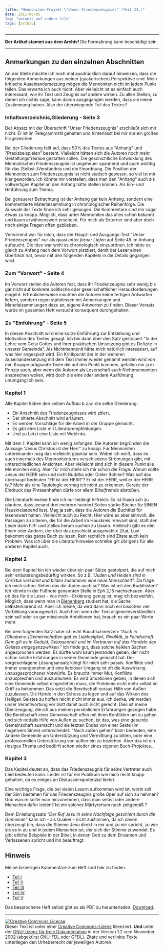 ```yaml
---
title: "Mennoniten-Projekt \"Unser Friedenszeugnis\" (Teil II.)"
date: 2011-06-05
log: "verweis auf andere tile"
tags: [archiv]
---
```

<hr><b>Der Artikel stammt aus dem Archiv!</b> Die Formatirung kann beschädigt sein.<hr>
<h2>Anmerkungen zu den einzelnen Abschnitten</h2>

An der Stelle möchte ich noch mal ausdrücklich darauf hinweisen, dass die folgenden Anmerkungen aus meiner (quakerischen) Perspektive sind. Mein kritische Auseinandersetzung  mögen die Mennoniten nicht im jedem Punkt teilen. Das erwarte ich auch nicht. Aber vielleicht ist es einfach auch interessant, wie ihr Text und Zeugnis auf andere wirken. Zu allen Stellen, zu denen ich nichts sage, kann davon ausgegangen werden, dass sie meine Zustimmung haben. Also der überwiegende Teil des Textes!!
<!--break-->

<h3>Inhaltsverzeichnis,Gliederung - Seite 3</h3>

<p>Der Absatz mit der Überschrift "Unser Friedenszeugnis" erschließt sich mir nicht. Er ist im Telegrammstil gehalten und hinterlässt bei mir nur ein großes Fragezeichen.</p>

<p>Bei der Gliederung fällt auf, dass 50% des Textes aus "Anhang" und "Praxisbeispielen" besteht. Vielleicht hätten sich die Autoren noch mehr Gestaltungsfreiräue gestatten sollen. Die geschichtliche Entwicklung des Mennoitischen Friedenszeugnis ist ungeheuer spannend und auch wichtig für das (Selbst-)Verständnis und die Einordnung. Die Position der Mennoniten zum Friedenszeugnis ist nicht statisch gewesen, so viel ist mir klar geworden. Ich könnte mir vorstellen, dass man den "Anhang" auch als vollwertiges Kapitel an den Anfang hätte stellen können. Als Ein- und Hinführung zum Thema.</p>

<p>Bei genauerer Betrachtung ist der Anhang gar kein Anhang, sondern eine kommentierte Materialsammlung in chronologischer Reihenfolge. Die Auswahl der Texte finde ich sehr gelungen. Die Kommentare sind mir sogar etwas zu knapp. Möglich, dass unter Mennoniten das alles schon bekannt und kaum erwähnenswert erscheint. Für mich als Externer sind aber doch noch einige Fragen offen geblieben.<p>

<p>Verwirrend war für mich, dass der Haupt- und Ausgangs-Text "Unser Friedenszeugnis" nur als quasi <i>unter ferner Liefen</i> auf Seite 46 im Anhang auftaucht. Die Idee war wohl es chronologisch einzuordnen. Ich hätte es gleich zu Anfang nach dem Vorwort platziert, damit der Leser einen Überblick hat, bevor mit den folgenden Kapiteln in die Details gegangen wird.</p>

<h3>Zum "Vorwort" - Seite 4</h3>

<p>Im Vorwort stellen die Autoren fest, dass ihr Friedenzeugnis sehr wenig bis gar nicht auf konkrete politische oder gesellschaftlicher Herausforderungen eingeht. Erfreulicherweise möchten die Autoren  keine fertigen Antworten liefern, sondern regen stattdessen mit Anmerkungen und Materialsammlungen dazu an, eigene Antworten zu finden. Dieser Vorsatz wurde im gesamten Heft versucht konsequent durchgehalten. </p>

<h3>Zu "Einführung" - Seite 5</h3>

<p>In diesen Abschnitt wird eine kurze Einführung zur Entstehung und Motivation des Textes gesagt. Ich bin dann über den Satz gestolpert "In der Lehre vom Geist Gottes und ihrer praktischen Umsetzung gibt es Defizite in unserer Gemeinde". Als Nichtmennonit hätte mich natürlich interessiert, auf was hier angespielt wird. Ein Kritikpunkt der in der weiteren Auseinandersetzung mit dem Text immer wieder genannt werden wird von mir. Knappe prägnante Texte die auf den Punkt kommen, gefallen mir ja in Prinzip auch, aber wenn die Autoren als Leserschaft auch Nichtmennoniten ansprechen wollen, wird doch die eine oder andere Ausführung unumgänglich sein.</p>

<h3>Kapitel 1</h3>

<p>Alle Kapitel haben den selben Aufbau b.z.w. die selbe Gliederung:
<ul>
<li>Ein Anschnitt des Friedenzeugnisses wird zitiert.</li>
<li>Der zitierte Abschnitt wird erläutert.</li>
<li>Es werden Vorschläge für die Arbeit in der Gruppe gemacht.</li>
<li>Es gibt eine Liste mit Literaturempfehlungen.</li>
<li>Und zu Letzt eine Liste mit Weblinks.</li>
</ul></p>

<p>Mit dem 1. Kapitel kann ich wenig anfangen. Die Autoren begründen die Aussage "Jesus Christus ist der Herr" zu knapp. Für Mennoniten untereinander mag das vielleicht glasklar sein. Wobei ich weiß, dass es auch innerhalb des Mennonitentums verschiedene Strömungen gibt, mit unterschiedlichen Ansichten. Aber vielleicht sind sich in diesem Punkt alle Mennoniten einig. Aber für mich stelle ich mir schon die Frage: Warum sollte Jesus der HERR sein und nicht Buddha oder Dieter Bohlen? Was soll das überhaupt bedeuten "ER ist der HERR"? Er ist der HERR, weil er der HERR ist? Mehr als eine Tautologie vermag ich nicht zu erkennen. Gerade der Eindruck des Phrasenhaften dürfe vor allem <i>Bibelfremde</i> abstoßen.</p>

<p>Die Literaturhinweise finde ich nur bedingt hilfreich. Es ist illusorisch zu glauben, dass jemand drei mehrere hundert Seiten starke Bücher für EINEN Hauskreisabend liest. Mag ja sein, dass die Autoren die Buchtitel für lesenswert halten. Vielleicht auch zu Recht. Hier wäre es aber sinnvoll, die Passagen zu zitieren, die für die Arbeit im Hauskreis relevant sind, statt den Leser darin hilf- und ziellos herum suchen zu lassen. Vielleicht gibt es den Einen oder Andern, der über das geschickt ausgewählte Zitat, Lust bekommt das ganze Buch zu lesen. Rein rechtlich sind Zitate auch kein Problem. Was ich über die Literaturhinweise schreibe gilt übrigens für alle anderen Kapitel auch.</p>

<h3>Kapitel 2</h3>

<p>Bei dem Kapitel bin ich wieder über ein paar Sätze gestolpert, die auf mich sehr erläuterungsbedürftig wirkten. So z.B. <i>"Juden und Heiden sind in Christus versöhnt und bilden zusammen eine neue Menschheit"</i>. Da frage ich mich schon: Sehen das die Juden auch so? Was ist mit den Buddhisten? Ich könnte in der Fußnote genannten Stelle in Eph 2,15 nachschauen. Aber ob das für die Leser - wie mich -  Erklärung genug ist, mag ich bezweifeln. Möglich, dass wenn man in <a href="www.bienenberg.ch">Bienenberg</a> studiert hat, die Sache selbsterklärend ist. Aber ich meine, da wird dann noch ein bisschen viel Vorbildung vorausgesetzt. Auch hier: wenn der Text allgemeinverständlich sein soll oder so gar missionale Ambitionen hat, brauch es ein paar Worte mehr.</p>

<p>Bei dem folgenden Satz habe ich echt Bauchschmerzen: <i>"Auch in [Glaubens-]Gemeinschaften gibt es Lieblosigkeit, Rivalität, ja Feindschaft. Dem gilt es in Geduld, Gelassenheit und im Vertrauen auf das Handeln des Geistes entgegenzuwirken."</i> Ich finde gut, dass solche heiklen Sachen angesprochen werden. Es dürfte wohl kaum jemanden geben, der nicht schon solche Erfahrungen in seiner Gemeinde gemacht hat. Der vorgeschlagene Lösungsansatz klingt für mich sehr passiv. Konflikte sind immer unangenehm und eine liebloser Umgang ist oft die Auswirkung unausgesprochener Vorwürfe. Es braucht immer Mut, Konflikte anzusprechen und auszuräumen. Es wird Situationen geben, in denen sich eine Gemeinde selbst eingestehen muss, die Probleme nicht mehr selbst im Griff zu bekommen. Das setzt die Bereitschaft voraus Hilfe von Außen zuzulassen. Die Hände in den Schoss zu legen und auf das Wirken des Heiligen Geistes zu hoffen reicht nicht immer aus. Ich denke, wir werden unser Verantwortung vor Gott damit auch nicht gerecht. Dies ist meine Überzeugung, die ich aus meinen persönlichen Erfahrungen gezogen habe. Die Bereitschaft einer Gemeinschaft offen mit ihren Konflikten um zu gehen und sich notfalls Hilfe von Außen zu suchen, ist das, was eine gesunde Gemeinschaft ausmacht und sie letzten Endes von einer Sekte (im negativem Sinne) unterscheidet. "Nach außen gehen" kann bedeuten, eine Andere Gemeinde um Unterstützung und Vermittlung zu bitten, oder eine professionellen Unterstützung von außen ein zu beziehen. Aber das ist ein riesiges Thema und bedürft schon wieder eines eigenen Buch-Projektes...</p>

<h3>Kapitel 3</h3>

<p>Das Kapitel deutet an, dass das Friedenszeugnis für seine Vertreter auch Leid bedeuten kann. Leider ist für ein Publikum wie mich recht knapp gehalten, da es einiges an Diskussionspotenzial bietet.</p>

<p>Eine wichtige Frage, die bei vielen Lesern aufkommen wird ist, worin soll der Sinn bestehen  für das Friedenszeugnis große Oper auf sich zu nehmen? Und warum sollte man hinzunehmen, dass man selbst oder andere Menschen dafür leiden? Ist ein solches Märtyrertum noch zeitgemäß ?</p>

<p>Dem Einleitungssatz <i>"Der Ruf Jesu in seine Nachfolge geschieht durch die Gemeinde"</i> kann ich - als Quaker - nicht zustimmen, da ich davon überzeugt bin, dass die Stimme Jesu direkt in mir und zu mir spricht, zu wie sie es in zu und in jedem Menschen tut, der sich der Stimme zuwendet. Es gibt etliche Beispiele in der Bibel, in denen Gott zu dem Einsamen und Verlassenen spricht und ihn beauftragt.</p>

<h2>Hinweis</h2>
<p>Meine bisherigen Kommentare zum Heft sind hier zu finden:
<ul>
<li><a href="http://www.the-independent-friend.de/?q=node/740">Teil I</a></li>
<li><a href="http://www.the-independent-friend.de/?q=node/743">Teil II</a></li>
<li><a href="http://www.the-independent-friend.de/?q=node/745">Teil III</a></li>
<li><a href="http://www.the-independent-friend.de/?q=node/747">Teil IV</a></li>
<li><a href="http://www.the-independent-friend.de/?q=node/748">Teil V</a></li>
</ul>
Das besprochene Heft selbst gibt es als PDF zu herunterladen: <a href="http://mennonitisch.de/fileadmin/downloads/Ressourcen/Friedenszeugnis_Jesus_macht_den_Kriegen_ein_Ende-web.pdf">Download</a>.
</p>

<hr />
<p><a href="http://creativecommons.org/licenses/by-sa/3.0/de/" rel="license"><img src="http://i.creativecommons.org/l/by-sa/3.0/de/88x31.png" style="border-width: 0pt;" alt="Creative Commons License" /></a><br />
Dieser <span rel="dc:type" href="http://purl.org/dc/dcmitype/Text" xmlns:dc="http://purl.org/dc/elements/1.1/">Text</span> ist unter einer <a href="http://creativecommons.org/licenses/by-sa/3.0/de/" rel="license">Creative Commons-Lizenz</a> lizenziert. <b>Und</b> unter der <a href="http://de.wikipedia.org/wiki/GFDL">GNU-Lizenz f&uuml;r freie Dokumentation</a> in der Version 1.2 vom November 2002 (abgek&uuml;rzt GNU-FDL oder GFDL). Zitate und verlinkte Texte unterliegen den Urheberrecht der jeweiligen Autoren.</p>
